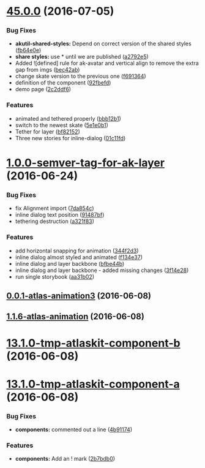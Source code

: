 <a name="45.0.0"></a>
# [45.0.0](https://bitbucket.org/atlassian/https://bitbucket.org/atlassian/atlaskit/compare/1.0.0-semver-tag-for-ak-layer...v45.0.0) (2016-07-05)


### Bug Fixes

* **akutil-shared-styles:** Depend on correct version of the shared styles ([fb64e0e](https://bitbucket.org/atlassian/https://bitbucket.org/atlassian/atlaskit/commits/fb64e0e))
* **share styles:** use * until we are published ([a2792e5](https://bitbucket.org/atlassian/https://bitbucket.org/atlassian/atlaskit/commits/a2792e5))
* Added ![defined] rule for ak-avatar and vertical align to remove the extra gap from imgs ([bec42ab](https://bitbucket.org/atlassian/https://bitbucket.org/atlassian/atlaskit/commits/bec42ab))
* change skate version to the previous one ([f691364](https://bitbucket.org/atlassian/https://bitbucket.org/atlassian/atlaskit/commits/f691364))
* definition of the component ([92fbefd](https://bitbucket.org/atlassian/https://bitbucket.org/atlassian/atlaskit/commits/92fbefd))
* demo page ([2c2ddf6](https://bitbucket.org/atlassian/https://bitbucket.org/atlassian/atlaskit/commits/2c2ddf6))


### Features

* animated and tethered properly ([bbb12b1](https://bitbucket.org/atlassian/https://bitbucket.org/atlassian/atlaskit/commits/bbb12b1))
* switch to the newest skate ([5e1e0b1](https://bitbucket.org/atlassian/https://bitbucket.org/atlassian/atlaskit/commits/5e1e0b1))
* Tether for layer ([bf82152](https://bitbucket.org/atlassian/https://bitbucket.org/atlassian/atlaskit/commits/bf82152))
* Three new stories for inline-dialog ([01c11fd](https://bitbucket.org/atlassian/https://bitbucket.org/atlassian/atlaskit/commits/01c11fd))



<a name="1.0.0-semver-tag-for-ak-layer"></a>
# [1.0.0-semver-tag-for-ak-layer](https://bitbucket.org/atlassian/https://bitbucket.org/atlassian/atlaskit/compare/0.0.1-atlas-animation3...1.0.0-semver-tag-for-ak-layer) (2016-06-24)


### Bug Fixes

* fix Alignment import ([7da854c](https://bitbucket.org/atlassian/https://bitbucket.org/atlassian/atlaskit/commits/7da854c))
* inline dialog text position ([91487bf](https://bitbucket.org/atlassian/https://bitbucket.org/atlassian/atlaskit/commits/91487bf))
* tethering destruction ([a321f83](https://bitbucket.org/atlassian/https://bitbucket.org/atlassian/atlaskit/commits/a321f83))


### Features

* add horizontal snapping for animation ([344f2d3](https://bitbucket.org/atlassian/https://bitbucket.org/atlassian/atlaskit/commits/344f2d3))
* inline dialog almost styled and animated ([f134e37](https://bitbucket.org/atlassian/https://bitbucket.org/atlassian/atlaskit/commits/f134e37))
* inline dialog and layer backbone ([bfbe44b](https://bitbucket.org/atlassian/https://bitbucket.org/atlassian/atlaskit/commits/bfbe44b))
* inline dialog and layer backbone - added missing changes ([3f14e28](https://bitbucket.org/atlassian/https://bitbucket.org/atlassian/atlaskit/commits/3f14e28))
* run single storybook ([aa31b02](https://bitbucket.org/atlassian/https://bitbucket.org/atlassian/atlaskit/commits/aa31b02))



<a name="0.0.1-atlas-animation3"></a>
## [0.0.1-atlas-animation3](https://bitbucket.org/atlassian/https://bitbucket.org/atlassian/atlaskit/compare/1.1.6-atlas-animation...0.0.1-atlas-animation3) (2016-06-08)



<a name="1.1.6-atlas-animation"></a>
## [1.1.6-atlas-animation](https://bitbucket.org/atlassian/https://bitbucket.org/atlassian/atlaskit/compare/13.1.0-tmp-atlaskit-component-b...1.1.6-atlas-animation) (2016-06-08)



<a name="13.1.0-tmp-atlaskit-component-b"></a>
# [13.1.0-tmp-atlaskit-component-b](https://bitbucket.org/atlassian/https://bitbucket.org/atlassian/atlaskit/compare/13.1.0-tmp-atlaskit-component-a...13.1.0-tmp-atlaskit-component-b) (2016-06-08)



<a name="13.1.0-tmp-atlaskit-component-a"></a>
# [13.1.0-tmp-atlaskit-component-a](https://bitbucket.org/atlassian/https://bitbucket.org/atlassian/atlaskit/compare/12.2.1-tmp-atlaskit-component-a...13.1.0-tmp-atlaskit-component-a) (2016-06-08)


### Bug Fixes

* **components:** commented out a line ([4b91174](https://bitbucket.org/atlassian/https://bitbucket.org/atlassian/atlaskit/commits/4b91174))


### Features

* **components:** Add an ! mark ([2b7bdb0](https://bitbucket.org/atlassian/https://bitbucket.org/atlassian/atlaskit/commits/2b7bdb0))



